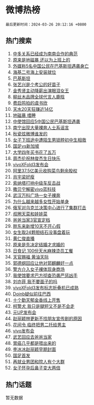 # 微博热榜

`最后更新时间：2024-03-26 20:12:16 +0800`

## 热门搜索

1. [中多关系已经成为南南合作的典范](https://m.weibo.cn/search?containerid=100103type%3D1%26t%3D10%26q%3D%23%E4%B8%AD%E5%A4%9A%E5%85%B3%E7%B3%BB%E5%B7%B2%E7%BB%8F%E6%88%90%E4%B8%BA%E5%8D%97%E5%8D%97%E5%90%88%E4%BD%9C%E7%9A%84%E5%85%B8%E8%8C%83%23&stream_entry_id=51&isnewpage=1&extparam=seat%3D1%26dgr%3D0%26cate%3D10103%26pos%3D0%26q%3D%2523%25E4%25B8%25AD%25E5%25A4%259A%25E5%2585%25B3%25E7%25B3%25BB%25E5%25B7%25B2%25E7%25BB%258F%25E6%2588%2590%25E4%25B8%25BA%25E5%258D%2597%25E5%258D%2597%25E5%2590%2588%25E4%25BD%259C%25E7%259A%2584%25E5%2585%25B8%25E8%258C%2583%2523%26filter_type%3Drealtimehot%26stream_entry_id%3D51%26c_type%3D51%26display_time%3D1711455135%26pre_seqid%3D171145513514802874124)
1. [原来是地磁暴 还以为上班上的](https://m.weibo.cn/search?containerid=100103type%3D1%26t%3D10%26q%3D%E5%8E%9F%E6%9D%A5%E6%98%AF%E5%9C%B0%E7%A3%81%E6%9A%B4+%E8%BF%98%E4%BB%A5%E4%B8%BA%E4%B8%8A%E7%8F%AD%E4%B8%8A%E7%9A%84&stream_entry_id=31&isnewpage=1&extparam=seat%3D1%26band_rank%3D1%26pos%3D0%26c_type%3D31%26lcate%3D5001%26dgr%3D0%26filter_type%3Drealtimehot%26realpos%3D1%26q%3D%25E5%258E%259F%25E6%259D%25A5%25E6%2598%25AF%25E5%259C%25B0%25E7%25A3%2581%25E6%259A%25B4%2520%25E8%25BF%2598%25E4%25BB%25A5%25E4%25B8%25BA%25E4%25B8%258A%25E7%258F%25AD%25E4%25B8%258A%25E7%259A%2584%26flag%3D2%26stream_entry_id%3D31%26cate%3D5001%26display_time%3D1711455135%26pre_seqid%3D171145513514802874124)
1. [外媒称5名中国公民在巴基斯坦遇袭身亡](https://m.weibo.cn/search?containerid=100103type%3D1%26t%3D10%26q%3D%23%E5%A4%96%E5%AA%92%E7%A7%B05%E5%90%8D%E4%B8%AD%E5%9B%BD%E5%85%AC%E6%B0%91%E5%9C%A8%E5%B7%B4%E5%9F%BA%E6%96%AF%E5%9D%A6%E9%81%87%E8%A2%AD%E8%BA%AB%E4%BA%A1%23&stream_entry_id=31&isnewpage=1&extparam=seat%3D1%26band_rank%3D2%26pos%3D1%26c_type%3D31%26lcate%3D5001%26dgr%3D0%26filter_type%3Drealtimehot%26realpos%3D2%26q%3D%2523%25E5%25A4%2596%25E5%25AA%2592%25E7%25A7%25B05%25E5%2590%258D%25E4%25B8%25AD%25E5%259B%25BD%25E5%2585%25AC%25E6%25B0%2591%25E5%259C%25A8%25E5%25B7%25B4%25E5%259F%25BA%25E6%2596%25AF%25E5%259D%25A6%25E9%2581%2587%25E8%25A2%25AD%25E8%25BA%25AB%25E4%25BA%25A1%2523%26flag%3D0%26stream_entry_id%3D31%26cate%3D5001%26display_time%3D1711455135%26pre_seqid%3D171145513514802874124)
1. [海基二号海上安装就位](https://m.weibo.cn/search?containerid=100103type%3D1%26t%3D10%26q%3D%23%E6%B5%B7%E5%9F%BA%E4%BA%8C%E5%8F%B7%E6%B5%B7%E4%B8%8A%E5%AE%89%E8%A3%85%E5%B0%B1%E4%BD%8D%23&stream_entry_id=31&isnewpage=1&extparam=seat%3D1%26band_rank%3D3%26pos%3D2%26c_type%3D31%26lcate%3D5001%26dgr%3D0%26filter_type%3Drealtimehot%26realpos%3D3%26q%3D%2523%25E6%25B5%25B7%25E5%259F%25BA%25E4%25BA%258C%25E5%258F%25B7%25E6%25B5%25B7%25E4%25B8%258A%25E5%25AE%2589%25E8%25A3%2585%25E5%25B0%25B1%25E4%25BD%258D%2523%26flag%3D0%26stream_entry_id%3D31%26cate%3D5001%26display_time%3D1711455135%26pre_seqid%3D171145513514802874124)
1. [巴基斯坦](https://m.weibo.cn/search?containerid=100103type%3D1%26t%3D10%26q%3D%E5%B7%B4%E5%9F%BA%E6%96%AF%E5%9D%A6&stream_entry_id=31&isnewpage=1&extparam=seat%3D1%26band_rank%3D4%26pos%3D3%26c_type%3D31%26lcate%3D5001%26dgr%3D0%26filter_type%3Drealtimehot%26realpos%3D4%26q%3D%25E5%25B7%25B4%25E5%259F%25BA%25E6%2596%25AF%25E5%259D%25A6%26flag%3D1%26stream_entry_id%3D31%26cate%3D5001%26display_time%3D1711455135%26pre_seqid%3D171145513514802874124)
1. [张艺兴是个考公的好苗子](https://m.weibo.cn/search?containerid=100103type%3D1%26t%3D10%26q%3D%23%E5%BC%A0%E8%89%BA%E5%85%B4%E6%98%AF%E4%B8%AA%E8%80%83%E5%85%AC%E7%9A%84%E5%A5%BD%E8%8B%97%E5%AD%90%23&stream_entry_id=31&isnewpage=1&extparam=seat%3D1%26band_rank%3D5%26pos%3D4%26c_type%3D31%26lcate%3D5001%26dgr%3D0%26filter_type%3Drealtimehot%26realpos%3D5%26q%3D%2523%25E5%25BC%25A0%25E8%2589%25BA%25E5%2585%25B4%25E6%2598%25AF%25E4%25B8%25AA%25E8%2580%2583%25E5%2585%25AC%25E7%259A%2584%25E5%25A5%25BD%25E8%258B%2597%25E5%25AD%2590%2523%26flag%3D2%26stream_entry_id%3D31%26cate%3D5001%26display_time%3D1711455135%26pre_seqid%3D171145513514802874124)
1. [金秀贤主动降薪出演眼泪女王](https://m.weibo.cn/search?containerid=100103type%3D1%26t%3D10%26q%3D%23%E9%87%91%E7%A7%80%E8%B4%A4%E4%B8%BB%E5%8A%A8%E9%99%8D%E8%96%AA%E5%87%BA%E6%BC%94%E7%9C%BC%E6%B3%AA%E5%A5%B3%E7%8E%8B%23&stream_entry_id=31&isnewpage=1&extparam=seat%3D1%26band_rank%3D6%26pos%3D5%26c_type%3D31%26lcate%3D5001%26dgr%3D0%26filter_type%3Drealtimehot%26realpos%3D6%26q%3D%2523%25E9%2587%2591%25E7%25A7%2580%25E8%25B4%25A4%25E4%25B8%25BB%25E5%258A%25A8%25E9%2599%258D%25E8%2596%25AA%25E5%2587%25BA%25E6%25BC%2594%25E7%259C%25BC%25E6%25B3%25AA%25E5%25A5%25B3%25E7%258E%258B%2523%26flag%3D1%26stream_entry_id%3D31%26cate%3D5001%26display_time%3D1711455135%26pre_seqid%3D171145513514802874124)
1. [柳丝木品牌全球代言人鹿晗](https://m.weibo.cn/search?containerid=100103type%3D1%26t%3D10%26q%3D%23%E6%9F%B3%E4%B8%9D%E6%9C%A8%E5%93%81%E7%89%8C%E5%85%A8%E7%90%83%E4%BB%A3%E8%A8%80%E4%BA%BA%E9%B9%BF%E6%99%97%23&stream_entry_id=31&isnewpage=1&extparam=seat%3D1%26band_rank%3D7%26pos%3D6%26dgr%3D0%26c_type%3D31%26lcate%3D5001%26topic_ad%3D1%26cate%3D5001%26filter_type%3Drealtimehot%26q%3D%2523%25E6%259F%25B3%25E4%25B8%259D%25E6%259C%25A8%25E5%2593%2581%25E7%2589%258C%25E5%2585%25A8%25E7%2590%2583%25E4%25BB%25A3%25E8%25A8%2580%25E4%25BA%25BA%25E9%25B9%25BF%25E6%2599%2597%2523%26is_ad_pos%3D1%26stream_entry_id%3D31%26adid%3D228059%26display_time%3D1711455135%26pre_seqid%3D171145513514802874124)
1. [费启鸣拍的虞书欣](https://m.weibo.cn/search?containerid=100103type%3D1%26t%3D10%26q%3D%23%E8%B4%B9%E5%90%AF%E9%B8%A3%E6%8B%8D%E7%9A%84%E8%99%9E%E4%B9%A6%E6%AC%A3%23&stream_entry_id=31&isnewpage=1&extparam=seat%3D1%26band_rank%3D7%26pos%3D7%26c_type%3D31%26lcate%3D5001%26dgr%3D0%26filter_type%3Drealtimehot%26realpos%3D7%26q%3D%2523%25E8%25B4%25B9%25E5%2590%25AF%25E9%25B8%25A3%25E6%258B%258D%25E7%259A%2584%25E8%2599%259E%25E4%25B9%25A6%25E6%25AC%25A3%2523%26flag%3D1%26stream_entry_id%3D31%26cate%3D5001%26display_time%3D1711455135%26pre_seqid%3D171145513514802874124)
1. [天水20天狂赚近14亿](https://m.weibo.cn/search?containerid=100103type%3D1%26t%3D10%26q%3D%23%E5%A4%A9%E6%B0%B420%E5%A4%A9%E7%8B%82%E8%B5%9A%E8%BF%9114%E4%BA%BF%23&stream_entry_id=31&isnewpage=1&extparam=seat%3D1%26band_rank%3D8%26pos%3D8%26c_type%3D31%26lcate%3D5001%26dgr%3D0%26filter_type%3Drealtimehot%26realpos%3D8%26q%3D%2523%25E5%25A4%25A9%25E6%25B0%25B420%25E5%25A4%25A9%25E7%258B%2582%25E8%25B5%259A%25E8%25BF%259114%25E4%25BA%25BF%2523%26flag%3D1%26stream_entry_id%3D31%26cate%3D5001%26display_time%3D1711455135%26pre_seqid%3D171145513514802874124)
1. [地磁暴 嗜睡](https://m.weibo.cn/search?containerid=100103type%3D1%26t%3D10%26q%3D%E5%9C%B0%E7%A3%81%E6%9A%B4+%E5%97%9C%E7%9D%A1&stream_entry_id=31&isnewpage=1&extparam=seat%3D1%26band_rank%3D9%26pos%3D9%26c_type%3D31%26lcate%3D5001%26dgr%3D0%26filter_type%3Drealtimehot%26realpos%3D9%26q%3D%25E5%259C%25B0%25E7%25A3%2581%25E6%259A%25B4%2520%25E5%2597%259C%25E7%259D%25A1%26flag%3D0%26stream_entry_id%3D31%26cate%3D5001%26display_time%3D1711455135%26pre_seqid%3D171145513514802874124)
1. [中使馆回应5中国公民巴基斯坦遇袭](https://m.weibo.cn/search?containerid=100103type%3D1%26t%3D10%26q%3D%23%E4%B8%AD%E4%BD%BF%E9%A6%86%E5%9B%9E%E5%BA%945%E4%B8%AD%E5%9B%BD%E5%85%AC%E6%B0%91%E5%B7%B4%E5%9F%BA%E6%96%AF%E5%9D%A6%E9%81%87%E8%A2%AD%23&stream_entry_id=31&isnewpage=1&extparam=seat%3D1%26band_rank%3D10%26pos%3D10%26c_type%3D31%26lcate%3D5001%26dgr%3D0%26filter_type%3Drealtimehot%26realpos%3D10%26q%3D%2523%25E4%25B8%25AD%25E4%25BD%25BF%25E9%25A6%2586%25E5%259B%259E%25E5%25BA%25945%25E4%25B8%25AD%25E5%259B%25BD%25E5%2585%25AC%25E6%25B0%2591%25E5%25B7%25B4%25E5%259F%25BA%25E6%2596%25AF%25E5%259D%25A6%25E9%2581%2587%25E8%25A2%25AD%2523%26flag%3D1%26stream_entry_id%3D31%26cate%3D5001%26display_time%3D1711455135%26pre_seqid%3D171145513514802874124)
1. [南宁出现大量裸奔人士系谣言](https://m.weibo.cn/search?containerid=100103type%3D1%26t%3D10%26q%3D%23%E5%8D%97%E5%AE%81%E5%87%BA%E7%8E%B0%E5%A4%A7%E9%87%8F%E8%A3%B8%E5%A5%94%E4%BA%BA%E5%A3%AB%E7%B3%BB%E8%B0%A3%E8%A8%80%23&stream_entry_id=31&isnewpage=1&extparam=seat%3D1%26band_rank%3D11%26pos%3D11%26c_type%3D31%26lcate%3D5001%26dgr%3D0%26filter_type%3Drealtimehot%26realpos%3D11%26q%3D%2523%25E5%258D%2597%25E5%25AE%2581%25E5%2587%25BA%25E7%258E%25B0%25E5%25A4%25A7%25E9%2587%258F%25E8%25A3%25B8%25E5%25A5%2594%25E4%25BA%25BA%25E5%25A3%25AB%25E7%25B3%25BB%25E8%25B0%25A3%25E8%25A8%2580%2523%26flag%3D2%26stream_entry_id%3D31%26cate%3D5001%26display_time%3D1711455135%26pre_seqid%3D171145513514802874124)
1. [秋瓷炫微博谁发的](https://m.weibo.cn/search?containerid=100103type%3D1%26t%3D10%26q%3D%23%E7%A7%8B%E7%93%B7%E7%82%AB%E5%BE%AE%E5%8D%9A%E8%B0%81%E5%8F%91%E7%9A%84%23&stream_entry_id=31&isnewpage=1&extparam=seat%3D1%26band_rank%3D12%26pos%3D12%26c_type%3D31%26lcate%3D5001%26dgr%3D0%26filter_type%3Drealtimehot%26realpos%3D12%26q%3D%2523%25E7%25A7%258B%25E7%2593%25B7%25E7%2582%25AB%25E5%25BE%25AE%25E5%258D%259A%25E8%25B0%2581%25E5%258F%2591%25E7%259A%2584%2523%26flag%3D2%26stream_entry_id%3D31%26cate%3D5001%26display_time%3D1711455135%26pre_seqid%3D171145513514802874124)
1. [女子下班途中遭陌生男锁脖初中生相救](https://m.weibo.cn/search?containerid=100103type%3D1%26t%3D10%26q%3D%23%E5%A5%B3%E5%AD%90%E4%B8%8B%E7%8F%AD%E9%80%94%E4%B8%AD%E9%81%AD%E9%99%8C%E7%94%9F%E7%94%B7%E9%94%81%E8%84%96%E5%88%9D%E4%B8%AD%E7%94%9F%E7%9B%B8%E6%95%91%23&stream_entry_id=31&isnewpage=1&extparam=seat%3D1%26band_rank%3D13%26pos%3D13%26c_type%3D31%26lcate%3D5001%26dgr%3D0%26filter_type%3Drealtimehot%26realpos%3D13%26q%3D%2523%25E5%25A5%25B3%25E5%25AD%2590%25E4%25B8%258B%25E7%258F%25AD%25E9%2580%2594%25E4%25B8%25AD%25E9%2581%25AD%25E9%2599%258C%25E7%2594%259F%25E7%2594%25B7%25E9%2594%2581%25E8%2584%2596%25E5%2588%259D%25E4%25B8%25AD%25E7%2594%259F%25E7%259B%25B8%25E6%2595%2591%2523%26flag%3D32768%26stream_entry_id%3D31%26cate%3D5001%26display_time%3D1711455135%26pre_seqid%3D171145513514802874124)
1. [国足vs新加坡](https://m.weibo.cn/search?containerid=100103type%3D1%26t%3D10%26q%3D%23%E5%9B%BD%E8%B6%B3vs%E6%96%B0%E5%8A%A0%E5%9D%A1%23&stream_entry_id=31&isnewpage=1&extparam=seat%3D1%26band_rank%3D14%26pos%3D14%26c_type%3D31%26lcate%3D5001%26dgr%3D0%26filter_type%3Drealtimehot%26realpos%3D14%26q%3D%2523%25E5%259B%25BD%25E8%25B6%25B3vs%25E6%2596%25B0%25E5%258A%25A0%25E5%259D%25A1%2523%26flag%3D1%26stream_entry_id%3D31%26cate%3D5001%26display_time%3D1711455135%26pre_seqid%3D171145513514802874124)
1. [大学四年买书花了五万](https://m.weibo.cn/search?containerid=100103type%3D1%26t%3D10%26q%3D%23%E5%A4%A7%E5%AD%A6%E5%9B%9B%E5%B9%B4%E4%B9%B0%E4%B9%A6%E8%8A%B1%E4%BA%86%E4%BA%94%E4%B8%87%23&stream_entry_id=31&isnewpage=1&extparam=seat%3D1%26band_rank%3D15%26pos%3D15%26c_type%3D31%26lcate%3D5001%26dgr%3D0%26filter_type%3Drealtimehot%26realpos%3D15%26q%3D%2523%25E5%25A4%25A7%25E5%25AD%25A6%25E5%259B%259B%25E5%25B9%25B4%25E4%25B9%25B0%25E4%25B9%25A6%25E8%258A%25B1%25E4%25BA%2586%25E4%25BA%2594%25E4%25B8%2587%2523%26flag%3D1%26stream_entry_id%3D31%26cate%3D5001%26display_time%3D1711455135%26pre_seqid%3D171145513514802874124)
1. [周杰伦祝林俊杰生日快乐](https://m.weibo.cn/search?containerid=100103type%3D1%26t%3D10%26q%3D%23%E5%91%A8%E6%9D%B0%E4%BC%A6%E7%A5%9D%E6%9E%97%E4%BF%8A%E6%9D%B0%E7%94%9F%E6%97%A5%E5%BF%AB%E4%B9%90%23&stream_entry_id=31&isnewpage=1&extparam=seat%3D1%26band_rank%3D16%26pos%3D16%26c_type%3D31%26lcate%3D5001%26dgr%3D0%26filter_type%3Drealtimehot%26realpos%3D16%26q%3D%2523%25E5%2591%25A8%25E6%259D%25B0%25E4%25BC%25A6%25E7%25A5%259D%25E6%259E%2597%25E4%25BF%258A%25E6%259D%25B0%25E7%2594%259F%25E6%2597%25A5%25E5%25BF%25AB%25E4%25B9%2590%2523%26flag%3D1%26stream_entry_id%3D31%26cate%3D5001%26display_time%3D1711455135%26pre_seqid%3D171145513514802874124)
1. [vivoXFold3发布会](https://m.weibo.cn/search?containerid=100103type%3D1%26t%3D10%26q%3D%23vivoXFold3%E5%8F%91%E5%B8%83%E4%BC%9A%23&stream_entry_id=31&isnewpage=1&extparam=seat%3D1%26band_rank%3D17%26pos%3D17%26dgr%3D0%26c_type%3D31%26lcate%3D5001%26cate%3D5001%26filter_type%3Drealtimehot%26realpos%3D17%26q%3D%2523vivoXFold3%25E5%258F%2591%25E5%25B8%2583%25E4%25BC%259A%2523%26flag%3D0%26stream_entry_id%3D31%26adid%3D228654%26display_time%3D1711455135%26pre_seqid%3D171145513514802874124)
1. [阿里37.5亿美元收购菜鸟剩余股权](https://m.weibo.cn/search?containerid=100103type%3D1%26t%3D10%26q%3D%23%E9%98%BF%E9%87%8C37.5%E4%BA%BF%E7%BE%8E%E5%85%83%E6%94%B6%E8%B4%AD%E8%8F%9C%E9%B8%9F%E5%89%A9%E4%BD%99%E8%82%A1%E6%9D%83%23&stream_entry_id=31&isnewpage=1&extparam=seat%3D1%26band_rank%3D18%26pos%3D18%26c_type%3D31%26lcate%3D5001%26dgr%3D0%26filter_type%3Drealtimehot%26realpos%3D18%26q%3D%2523%25E9%2598%25BF%25E9%2587%258C37.5%25E4%25BA%25BF%25E7%25BE%258E%25E5%2585%2583%25E6%2594%25B6%25E8%25B4%25AD%25E8%258F%259C%25E9%25B8%259F%25E5%2589%25A9%25E4%25BD%2599%25E8%2582%25A1%25E6%259D%2583%2523%26flag%3D1%26stream_entry_id%3D31%26cate%3D5001%26display_time%3D1711455135%26pre_seqid%3D171145513514802874124)
1. [肖宇梁好瘦](https://m.weibo.cn/search?containerid=100103type%3D1%26t%3D10%26q%3D%E8%82%96%E5%AE%87%E6%A2%81%E5%A5%BD%E7%98%A6&stream_entry_id=31&isnewpage=1&extparam=seat%3D1%26band_rank%3D19%26pos%3D19%26c_type%3D31%26lcate%3D5001%26dgr%3D0%26filter_type%3Drealtimehot%26realpos%3D19%26q%3D%25E8%2582%2596%25E5%25AE%2587%25E6%25A2%2581%25E5%25A5%25BD%25E7%2598%25A6%26flag%3D1%26stream_entry_id%3D31%26cate%3D5001%26display_time%3D1711455135%26pre_seqid%3D171145513514802874124)
1. [索纳塔打响中级车反击战](https://m.weibo.cn/search?containerid=100103type%3D1%26t%3D10%26q%3D%23%E7%B4%A2%E7%BA%B3%E5%A1%94%E6%89%93%E5%93%8D%E4%B8%AD%E7%BA%A7%E8%BD%A6%E5%8F%8D%E5%87%BB%E6%88%98%23&stream_entry_id=31&isnewpage=1&extparam=seat%3D1%26band_rank%3D20%26pos%3D20%26dgr%3D0%26c_type%3D31%26lcate%3D5001%26cate%3D5001%26filter_type%3Drealtimehot%26realpos%3D20%26q%3D%2523%25E7%25B4%25A2%25E7%25BA%25B3%25E5%25A1%2594%25E6%2589%2593%25E5%2593%258D%25E4%25B8%25AD%25E7%25BA%25A7%25E8%25BD%25A6%25E5%258F%258D%25E5%2587%25BB%25E6%2588%2598%2523%26flag%3D0%26stream_entry_id%3D31%26adid%3D228635%26display_time%3D1711455135%26pre_seqid%3D171145513514802874124)
1. [撒贝宁解密vivo蓝科技](https://m.weibo.cn/search?containerid=100103type%3D1%26t%3D10%26q%3D%23%E6%92%92%E8%B4%9D%E5%AE%81%E8%A7%A3%E5%AF%86vivo%E8%93%9D%E7%A7%91%E6%8A%80%23&stream_entry_id=31&isnewpage=1&extparam=seat%3D1%26band_rank%3D21%26pos%3D21%26dgr%3D0%26c_type%3D31%26lcate%3D5001%26cate%3D5001%26filter_type%3Drealtimehot%26realpos%3D21%26q%3D%2523%25E6%2592%2592%25E8%25B4%259D%25E5%25AE%2581%25E8%25A7%25A3%25E5%25AF%2586vivo%25E8%2593%259D%25E7%25A7%2591%25E6%258A%2580%2523%26flag%3D0%26stream_entry_id%3D31%26adid%3D228147%26display_time%3D1711455135%26pre_seqid%3D171145513514802874124)
1. [武汉万科广场一女子裸奔](https://m.weibo.cn/search?containerid=100103type%3D1%26t%3D10%26q%3D%23%E6%AD%A6%E6%B1%89%E4%B8%87%E7%A7%91%E5%B9%BF%E5%9C%BA%E4%B8%80%E5%A5%B3%E5%AD%90%E8%A3%B8%E5%A5%94%23&stream_entry_id=31&isnewpage=1&extparam=seat%3D1%26band_rank%3D22%26pos%3D22%26c_type%3D31%26lcate%3D5001%26dgr%3D0%26filter_type%3Drealtimehot%26realpos%3D22%26q%3D%2523%25E6%25AD%25A6%25E6%25B1%2589%25E4%25B8%2587%25E7%25A7%2591%25E5%25B9%25BF%25E5%259C%25BA%25E4%25B8%2580%25E5%25A5%25B3%25E5%25AD%2590%25E8%25A3%25B8%25E5%25A5%2594%2523%26flag%3D2%26stream_entry_id%3D31%26cate%3D5001%26display_time%3D1711455135%26pre_seqid%3D171145513514802874124)
1. [为什么越来越多女性开始单身](https://m.weibo.cn/search?containerid=100103type%3D1%26t%3D10%26q%3D%23%E4%B8%BA%E4%BB%80%E4%B9%88%E8%B6%8A%E6%9D%A5%E8%B6%8A%E5%A4%9A%E5%A5%B3%E6%80%A7%E5%BC%80%E5%A7%8B%E5%8D%95%E8%BA%AB%23&stream_entry_id=31&isnewpage=1&extparam=seat%3D1%26band_rank%3D23%26pos%3D23%26c_type%3D31%26lcate%3D5001%26dgr%3D0%26filter_type%3Drealtimehot%26realpos%3D23%26q%3D%2523%25E4%25B8%25BA%25E4%25BB%2580%25E4%25B9%2588%25E8%25B6%258A%25E6%259D%25A5%25E8%25B6%258A%25E5%25A4%259A%25E5%25A5%25B3%25E6%2580%25A7%25E5%25BC%2580%25E5%25A7%258B%25E5%258D%2595%25E8%25BA%25AB%2523%26flag%3D1%26stream_entry_id%3D31%26cate%3D5001%26display_time%3D1711455135%26pre_seqid%3D171145513514802874124)
1. [俄军对乌克兰决策中心进行了集群打击](https://m.weibo.cn/search?containerid=100103type%3D1%26t%3D10%26q%3D%23%E4%BF%84%E5%86%9B%E5%AF%B9%E4%B9%8C%E5%85%8B%E5%85%B0%E5%86%B3%E7%AD%96%E4%B8%AD%E5%BF%83%E8%BF%9B%E8%A1%8C%E4%BA%86%E9%9B%86%E7%BE%A4%E6%89%93%E5%87%BB%23&stream_entry_id=31&isnewpage=1&extparam=seat%3D1%26band_rank%3D24%26pos%3D24%26c_type%3D31%26lcate%3D5001%26dgr%3D0%26filter_type%3Drealtimehot%26realpos%3D24%26q%3D%2523%25E4%25BF%2584%25E5%2586%259B%25E5%25AF%25B9%25E4%25B9%258C%25E5%2585%258B%25E5%2585%25B0%25E5%2586%25B3%25E7%25AD%2596%25E4%25B8%25AD%25E5%25BF%2583%25E8%25BF%259B%25E8%25A1%258C%25E4%25BA%2586%25E9%259B%2586%25E7%25BE%25A4%25E6%2589%2593%25E5%2587%25BB%2523%26flag%3D1%26stream_entry_id%3D31%26cate%3D5001%26display_time%3D1711455135%26pre_seqid%3D171145513514802874124)
1. [叔圈天菜和娃娃菜](https://m.weibo.cn/search?containerid=100103type%3D1%26t%3D10%26q%3D%23%E5%8F%94%E5%9C%88%E5%A4%A9%E8%8F%9C%E5%92%8C%E5%A8%83%E5%A8%83%E8%8F%9C%23&stream_entry_id=31&isnewpage=1&extparam=seat%3D1%26band_rank%3D25%26pos%3D25%26c_type%3D31%26lcate%3D5001%26dgr%3D0%26filter_type%3Drealtimehot%26realpos%3D25%26q%3D%2523%25E5%258F%2594%25E5%259C%2588%25E5%25A4%25A9%25E8%258F%259C%25E5%2592%258C%25E5%25A8%2583%25E5%25A8%2583%25E8%258F%259C%2523%26flag%3D1%26stream_entry_id%3D31%26cate%3D5001%26display_time%3D1711455135%26pre_seqid%3D171145513514802874124)
1. [爸爸当家3官宣定档](https://m.weibo.cn/search?containerid=100103type%3D1%26t%3D10%26q%3D%23%E7%88%B8%E7%88%B8%E5%BD%93%E5%AE%B63%E5%AE%98%E5%AE%A3%E5%AE%9A%E6%A1%A3%23&stream_entry_id=31&isnewpage=1&extparam=seat%3D1%26band_rank%3D26%26pos%3D26%26c_type%3D31%26lcate%3D5001%26dgr%3D0%26filter_type%3Drealtimehot%26realpos%3D26%26q%3D%2523%25E7%2588%25B8%25E7%2588%25B8%25E5%25BD%2593%25E5%25AE%25B63%25E5%25AE%2598%25E5%25AE%25A3%25E5%25AE%259A%25E6%25A1%25A3%2523%26flag%3D0%26stream_entry_id%3D31%26cate%3D5001%26display_time%3D1711455135%26pre_seqid%3D171145513514802874124)
1. [胖东来新增10天不开心假](https://m.weibo.cn/search?containerid=100103type%3D1%26t%3D10%26q%3D%23%E8%83%96%E4%B8%9C%E6%9D%A5%E6%96%B0%E5%A2%9E10%E5%A4%A9%E4%B8%8D%E5%BC%80%E5%BF%83%E5%81%87%23&stream_entry_id=31&isnewpage=1&extparam=seat%3D1%26band_rank%3D27%26pos%3D27%26c_type%3D31%26lcate%3D5001%26dgr%3D0%26filter_type%3Drealtimehot%26realpos%3D27%26q%3D%2523%25E8%2583%2596%25E4%25B8%259C%25E6%259D%25A5%25E6%2596%25B0%25E5%25A2%259E10%25E5%25A4%25A9%25E4%25B8%258D%25E5%25BC%2580%25E5%25BF%2583%25E5%2581%2587%2523%26flag%3D0%26stream_entry_id%3D31%26cate%3D5001%26display_time%3D1711455135%26pre_seqid%3D171145513514802874124)
1. [女生取24颗胆结石没事盘着玩](https://m.weibo.cn/search?containerid=100103type%3D1%26t%3D10%26q%3D%23%E5%A5%B3%E7%94%9F%E5%8F%9624%E9%A2%97%E8%83%86%E7%BB%93%E7%9F%B3%E6%B2%A1%E4%BA%8B%E7%9B%98%E7%9D%80%E7%8E%A9%23&stream_entry_id=31&isnewpage=1&extparam=seat%3D1%26band_rank%3D28%26pos%3D28%26c_type%3D31%26lcate%3D5001%26dgr%3D0%26filter_type%3Drealtimehot%26realpos%3D28%26q%3D%2523%25E5%25A5%25B3%25E7%2594%259F%25E5%258F%259624%25E9%25A2%2597%25E8%2583%2586%25E7%25BB%2593%25E7%259F%25B3%25E6%25B2%25A1%25E4%25BA%258B%25E7%259B%2598%25E7%259D%2580%25E7%258E%25A9%2523%26flag%3D1%26stream_entry_id%3D31%26cate%3D5001%26display_time%3D1711455135%26pre_seqid%3D171145513514802874124)
1. [黄仁俊直播](https://m.weibo.cn/search?containerid=100103type%3D1%26t%3D10%26q%3D%E9%BB%84%E4%BB%81%E4%BF%8A%E7%9B%B4%E6%92%AD&stream_entry_id=31&isnewpage=1&extparam=seat%3D1%26band_rank%3D29%26pos%3D29%26c_type%3D31%26lcate%3D5001%26dgr%3D0%26filter_type%3Drealtimehot%26realpos%3D29%26q%3D%25E9%25BB%2584%25E4%25BB%2581%25E4%25BF%258A%25E7%259B%25B4%25E6%2592%25AD%26flag%3D1%26stream_entry_id%3D31%26cate%3D5001%26display_time%3D1711455135%26pre_seqid%3D171145513514802874124)
1. [原来是先决定结婚才求婚的](https://m.weibo.cn/search?containerid=100103type%3D1%26t%3D10%26q%3D%23%E5%8E%9F%E6%9D%A5%E6%98%AF%E5%85%88%E5%86%B3%E5%AE%9A%E7%BB%93%E5%A9%9A%E6%89%8D%E6%B1%82%E5%A9%9A%E7%9A%84%23&stream_entry_id=31&isnewpage=1&extparam=seat%3D1%26band_rank%3D30%26pos%3D30%26c_type%3D31%26lcate%3D5001%26dgr%3D0%26filter_type%3Drealtimehot%26realpos%3D30%26q%3D%2523%25E5%258E%259F%25E6%259D%25A5%25E6%2598%25AF%25E5%2585%2588%25E5%2586%25B3%25E5%25AE%259A%25E7%25BB%2593%25E5%25A9%259A%25E6%2589%258D%25E6%25B1%2582%25E5%25A9%259A%25E7%259A%2584%2523%26flag%3D0%26stream_entry_id%3D31%26cate%3D5001%26display_time%3D1711455135%26pre_seqid%3D171145513514802874124)
1. [日食记 100份天水麻辣烫员工餐](https://m.weibo.cn/search?containerid=100103type%3D1%26t%3D10%26q%3D%E6%97%A5%E9%A3%9F%E8%AE%B0+100%E4%BB%BD%E5%A4%A9%E6%B0%B4%E9%BA%BB%E8%BE%A3%E7%83%AB%E5%91%98%E5%B7%A5%E9%A4%90&stream_entry_id=31&isnewpage=1&extparam=seat%3D1%26band_rank%3D31%26pos%3D31%26c_type%3D31%26lcate%3D5001%26dgr%3D0%26filter_type%3Drealtimehot%26realpos%3D31%26q%3D%25E6%2597%25A5%25E9%25A3%259F%25E8%25AE%25B0%2520100%25E4%25BB%25BD%25E5%25A4%25A9%25E6%25B0%25B4%25E9%25BA%25BB%25E8%25BE%25A3%25E7%2583%25AB%25E5%2591%2598%25E5%25B7%25A5%25E9%25A4%2590%26flag%3D1%26stream_entry_id%3D31%26cate%3D5001%26display_time%3D1711455135%26pre_seqid%3D171145513514802874124)
1. [天官赐福 黄油天际](https://m.weibo.cn/search?containerid=100103type%3D1%26t%3D10%26q%3D%E5%A4%A9%E5%AE%98%E8%B5%90%E7%A6%8F+%E9%BB%84%E6%B2%B9%E5%A4%A9%E9%99%85&stream_entry_id=31&isnewpage=1&extparam=seat%3D1%26band_rank%3D32%26pos%3D32%26c_type%3D31%26lcate%3D5001%26dgr%3D0%26filter_type%3Drealtimehot%26realpos%3D32%26q%3D%25E5%25A4%25A9%25E5%25AE%2598%25E8%25B5%2590%25E7%25A6%258F%2520%25E9%25BB%2584%25E6%25B2%25B9%25E5%25A4%25A9%25E9%2599%2585%26flag%3D1%26stream_entry_id%3D31%26cate%3D5001%26display_time%3D1711455135%26pre_seqid%3D171145513514802874124)
1. [郭德纲回应让他对郭麒麟好一点](https://m.weibo.cn/search?containerid=100103type%3D1%26t%3D10%26q%3D%23%E9%83%AD%E5%BE%B7%E7%BA%B2%E5%9B%9E%E5%BA%94%E8%AE%A9%E4%BB%96%E5%AF%B9%E9%83%AD%E9%BA%92%E9%BA%9F%E5%A5%BD%E4%B8%80%E7%82%B9%23&stream_entry_id=31&isnewpage=1&extparam=seat%3D1%26band_rank%3D33%26pos%3D33%26c_type%3D31%26lcate%3D5001%26dgr%3D0%26filter_type%3Drealtimehot%26realpos%3D33%26q%3D%2523%25E9%2583%25AD%25E5%25BE%25B7%25E7%25BA%25B2%25E5%259B%259E%25E5%25BA%2594%25E8%25AE%25A9%25E4%25BB%2596%25E5%25AF%25B9%25E9%2583%25AD%25E9%25BA%2592%25E9%25BA%259F%25E5%25A5%25BD%25E4%25B8%2580%25E7%2582%25B9%2523%26flag%3D1%26stream_entry_id%3D31%26cate%3D5001%26display_time%3D1711455135%26pre_seqid%3D171145513514802874124)
1. [警方介入女子裸体现身商场](https://m.weibo.cn/search?containerid=100103type%3D1%26t%3D10%26q%3D%23%E8%AD%A6%E6%96%B9%E4%BB%8B%E5%85%A5%E5%A5%B3%E5%AD%90%E8%A3%B8%E4%BD%93%E7%8E%B0%E8%BA%AB%E5%95%86%E5%9C%BA%23&stream_entry_id=31&isnewpage=1&extparam=seat%3D1%26band_rank%3D34%26pos%3D34%26c_type%3D31%26lcate%3D5001%26dgr%3D0%26filter_type%3Drealtimehot%26realpos%3D34%26q%3D%2523%25E8%25AD%25A6%25E6%2596%25B9%25E4%25BB%258B%25E5%2585%25A5%25E5%25A5%25B3%25E5%25AD%2590%25E8%25A3%25B8%25E4%25BD%2593%25E7%258E%25B0%25E8%25BA%25AB%25E5%2595%2586%25E5%259C%25BA%2523%26flag%3D0%26stream_entry_id%3D31%26cate%3D5001%26display_time%3D1711455135%26pre_seqid%3D171145513514802874124)
1. [我使馆要求巴方彻查恐袭严惩凶手](https://m.weibo.cn/search?containerid=100103type%3D1%26t%3D10%26q%3D%23%E6%88%91%E4%BD%BF%E9%A6%86%E8%A6%81%E6%B1%82%E5%B7%B4%E6%96%B9%E5%BD%BB%E6%9F%A5%E6%81%90%E8%A2%AD%E4%B8%A5%E6%83%A9%E5%87%B6%E6%89%8B%23&stream_entry_id=31&isnewpage=1&extparam=seat%3D1%26band_rank%3D35%26pos%3D35%26c_type%3D31%26lcate%3D5001%26dgr%3D0%26filter_type%3Drealtimehot%26realpos%3D35%26q%3D%2523%25E6%2588%2591%25E4%25BD%25BF%25E9%25A6%2586%25E8%25A6%2581%25E6%25B1%2582%25E5%25B7%25B4%25E6%2596%25B9%25E5%25BD%25BB%25E6%259F%25A5%25E6%2581%2590%25E8%25A2%25AD%25E4%25B8%25A5%25E6%2583%25A9%25E5%2587%25B6%25E6%2589%258B%2523%26flag%3D1%26stream_entry_id%3D31%26cate%3D5001%26display_time%3D1711455135%26pre_seqid%3D171145513514802874124)
1. [刘亦菲 我不要面子的吗](https://m.weibo.cn/search?containerid=100103type%3D1%26t%3D10%26q%3D%E5%88%98%E4%BA%A6%E8%8F%B2+%E6%88%91%E4%B8%8D%E8%A6%81%E9%9D%A2%E5%AD%90%E7%9A%84%E5%90%97&stream_entry_id=31&isnewpage=1&extparam=seat%3D1%26band_rank%3D36%26pos%3D36%26c_type%3D31%26lcate%3D5001%26dgr%3D0%26filter_type%3Drealtimehot%26realpos%3D36%26q%3D%25E5%2588%2598%25E4%25BA%25A6%25E8%258F%25B2%2520%25E6%2588%2591%25E4%25B8%258D%25E8%25A6%2581%25E9%259D%25A2%25E5%25AD%2590%25E7%259A%2584%25E5%2590%2597%26flag%3D0%26stream_entry_id%3D31%26cate%3D5001%26display_time%3D1711455135%26pre_seqid%3D171145513514802874124)
1. [vivoXFold3发布标志折叠机已成熟](https://m.weibo.cn/search?containerid=100103type%3D1%26t%3D10%26q%3D%23vivoXFold3%E5%8F%91%E5%B8%83%E6%A0%87%E5%BF%97%E6%8A%98%E5%8F%A0%E6%9C%BA%E5%B7%B2%E6%88%90%E7%86%9F%23&stream_entry_id=31&isnewpage=1&extparam=seat%3D1%26band_rank%3D37%26pos%3D37%26dgr%3D0%26c_type%3D31%26lcate%3D5001%26cate%3D5001%26filter_type%3Drealtimehot%26realpos%3D37%26q%3D%2523vivoXFold3%25E5%258F%2591%25E5%25B8%2583%25E6%25A0%2587%25E5%25BF%2597%25E6%258A%2598%25E5%258F%25A0%25E6%259C%25BA%25E5%25B7%25B2%25E6%2588%2590%25E7%2586%259F%2523%26flag%3D0%26stream_entry_id%3D31%26adid%3D228137%26display_time%3D1711455135%26pre_seqid%3D171145513514802874124)
1. [Doinb疑似前往巴西](https://m.weibo.cn/search?containerid=100103type%3D1%26t%3D10%26q%3D%23Doinb%E7%96%91%E4%BC%BC%E5%89%8D%E5%BE%80%E5%B7%B4%E8%A5%BF%23&stream_entry_id=31&isnewpage=1&extparam=seat%3D1%26band_rank%3D38%26pos%3D38%26c_type%3D31%26lcate%3D5001%26dgr%3D0%26filter_type%3Drealtimehot%26realpos%3D38%26q%3D%2523Doinb%25E7%2596%2591%25E4%25BC%25BC%25E5%2589%258D%25E5%25BE%2580%25E5%25B7%25B4%25E8%25A5%25BF%2523%26flag%3D0%26stream_entry_id%3D31%26cate%3D5001%26display_time%3D1711455135%26pre_seqid%3D171145513514802874124)
1. [十个勤天郁金香线上开售](https://m.weibo.cn/search?containerid=100103type%3D1%26t%3D10%26q%3D%23%E5%8D%81%E4%B8%AA%E5%8B%A4%E5%A4%A9%E9%83%81%E9%87%91%E9%A6%99%E7%BA%BF%E4%B8%8A%E5%BC%80%E5%94%AE%23&stream_entry_id=31&isnewpage=1&extparam=seat%3D1%26band_rank%3D39%26pos%3D39%26c_type%3D31%26lcate%3D5001%26dgr%3D0%26filter_type%3Drealtimehot%26realpos%3D39%26q%3D%2523%25E5%258D%2581%25E4%25B8%25AA%25E5%258B%25A4%25E5%25A4%25A9%25E9%2583%2581%25E9%2587%2591%25E9%25A6%2599%25E7%25BA%25BF%25E4%25B8%258A%25E5%25BC%2580%25E5%2594%25AE%2523%26flag%3D0%26stream_entry_id%3D31%26cate%3D5001%26display_time%3D1711455135%26pre_seqid%3D171145513514802874124)
1. [柯警犬 我只是腿短又不是不会走](https://m.weibo.cn/search?containerid=100103type%3D1%26t%3D10%26q%3D%E6%9F%AF%E8%AD%A6%E7%8A%AC+%E6%88%91%E5%8F%AA%E6%98%AF%E8%85%BF%E7%9F%AD%E5%8F%88%E4%B8%8D%E6%98%AF%E4%B8%8D%E4%BC%9A%E8%B5%B0&stream_entry_id=31&isnewpage=1&extparam=seat%3D1%26band_rank%3D40%26pos%3D40%26c_type%3D31%26lcate%3D5001%26dgr%3D0%26filter_type%3Drealtimehot%26realpos%3D40%26q%3D%25E6%259F%25AF%25E8%25AD%25A6%25E7%258A%25AC%2520%25E6%2588%2591%25E5%258F%25AA%25E6%2598%25AF%25E8%2585%25BF%25E7%259F%25AD%25E5%258F%2588%25E4%25B8%258D%25E6%2598%25AF%25E4%25B8%258D%25E4%25BC%259A%25E8%25B5%25B0%26flag%3D1%26stream_entry_id%3D31%26cate%3D5001%26display_time%3D1711455135%26pre_seqid%3D171145513514802874124)
1. [元UP发布会](https://m.weibo.cn/search?containerid=100103type%3D1%26t%3D10%26q%3D%E5%85%83UP%E5%8F%91%E5%B8%83%E4%BC%9A&stream_entry_id=31&isnewpage=1&extparam=seat%3D1%26band_rank%3D41%26pos%3D41%26c_type%3D31%26lcate%3D5001%26dgr%3D0%26filter_type%3Drealtimehot%26realpos%3D41%26q%3D%25E5%2585%2583UP%25E5%258F%2591%25E5%25B8%2583%25E4%25BC%259A%26flag%3D1%26stream_entry_id%3D31%26cate%3D5001%26display_time%3D1711455135%26pre_seqid%3D171145513514802874124)
1. [赵丽颖林更新不找朋友宣传剧的原因](https://m.weibo.cn/search?containerid=100103type%3D1%26t%3D10%26q%3D%23%E8%B5%B5%E4%B8%BD%E9%A2%96%E6%9E%97%E6%9B%B4%E6%96%B0%E4%B8%8D%E6%89%BE%E6%9C%8B%E5%8F%8B%E5%AE%A3%E4%BC%A0%E5%89%A7%E7%9A%84%E5%8E%9F%E5%9B%A0%23&stream_entry_id=31&isnewpage=1&extparam=seat%3D1%26band_rank%3D42%26pos%3D42%26c_type%3D31%26lcate%3D5001%26dgr%3D0%26filter_type%3Drealtimehot%26realpos%3D42%26q%3D%2523%25E8%25B5%25B5%25E4%25B8%25BD%25E9%25A2%2596%25E6%259E%2597%25E6%259B%25B4%25E6%2596%25B0%25E4%25B8%258D%25E6%2589%25BE%25E6%259C%258B%25E5%258F%258B%25E5%25AE%25A3%25E4%25BC%25A0%25E5%2589%25A7%25E7%259A%2584%25E5%258E%259F%25E5%259B%25A0%2523%26flag%3D0%26stream_entry_id%3D31%26cate%3D5001%26display_time%3D1711455135%26pre_seqid%3D171145513514802874124)
1. [花间令 临终把男二托给男主](https://m.weibo.cn/search?containerid=100103type%3D1%26t%3D10%26q%3D%E8%8A%B1%E9%97%B4%E4%BB%A4+%E4%B8%B4%E7%BB%88%E6%8A%8A%E7%94%B7%E4%BA%8C%E6%89%98%E7%BB%99%E7%94%B7%E4%B8%BB&stream_entry_id=31&isnewpage=1&extparam=seat%3D1%26band_rank%3D43%26pos%3D43%26c_type%3D31%26lcate%3D5001%26dgr%3D0%26filter_type%3Drealtimehot%26realpos%3D43%26q%3D%25E8%258A%25B1%25E9%2597%25B4%25E4%25BB%25A4%2520%25E4%25B8%25B4%25E7%25BB%2588%25E6%258A%258A%25E7%2594%25B7%25E4%25BA%258C%25E6%2589%2598%25E7%25BB%2599%25E7%2594%25B7%25E4%25B8%25BB%26flag%3D1%26stream_entry_id%3D31%26cate%3D5001%26display_time%3D1711455135%26pre_seqid%3D171145513514802874124)
1. [vivo发布会](https://m.weibo.cn/search?containerid=100103type%3D1%26t%3D10%26q%3Dvivo%E5%8F%91%E5%B8%83%E4%BC%9A&stream_entry_id=31&isnewpage=1&extparam=seat%3D1%26band_rank%3D44%26pos%3D44%26c_type%3D31%26lcate%3D5001%26dgr%3D0%26filter_type%3Drealtimehot%26realpos%3D44%26q%3Dvivo%25E5%258F%2591%25E5%25B8%2583%25E4%25BC%259A%26flag%3D1%26stream_entry_id%3D31%26cate%3D5001%26display_time%3D1711455135%26pre_seqid%3D171145513514802874124)
1. [武艺回应去爸爸当家](https://m.weibo.cn/search?containerid=100103type%3D1%26t%3D10%26q%3D%23%E6%AD%A6%E8%89%BA%E5%9B%9E%E5%BA%94%E5%8E%BB%E7%88%B8%E7%88%B8%E5%BD%93%E5%AE%B6%23&stream_entry_id=31&isnewpage=1&extparam=seat%3D1%26band_rank%3D45%26pos%3D45%26c_type%3D31%26lcate%3D5001%26dgr%3D0%26filter_type%3Drealtimehot%26realpos%3D45%26q%3D%2523%25E6%25AD%25A6%25E8%2589%25BA%25E5%259B%259E%25E5%25BA%2594%25E5%258E%25BB%25E7%2588%25B8%25E7%2588%25B8%25E5%25BD%2593%25E5%25AE%25B6%2523%26flag%3D1%26stream_entry_id%3D31%26cate%3D5001%26display_time%3D1711455135%26pre_seqid%3D171145513514802874124)
1. [胃癌几乎都是喂出来的](https://m.weibo.cn/search?containerid=100103type%3D1%26t%3D10%26q%3D%23%E8%83%83%E7%99%8C%E5%87%A0%E4%B9%8E%E9%83%BD%E6%98%AF%E5%96%82%E5%87%BA%E6%9D%A5%E7%9A%84%23&stream_entry_id=31&isnewpage=1&extparam=seat%3D1%26band_rank%3D46%26pos%3D46%26c_type%3D31%26lcate%3D5001%26dgr%3D0%26filter_type%3Drealtimehot%26realpos%3D46%26q%3D%2523%25E8%2583%2583%25E7%2599%258C%25E5%2587%25A0%25E4%25B9%258E%25E9%2583%25BD%25E6%2598%25AF%25E5%2596%2582%25E5%2587%25BA%25E6%259D%25A5%25E7%259A%2584%2523%26flag%3D0%26stream_entry_id%3D31%26cate%3D5001%26display_time%3D1711455135%26pre_seqid%3D171145513514802874124)
1. [李冰冰赵丽颖早期封面](https://m.weibo.cn/search?containerid=100103type%3D1%26t%3D10%26q%3D%23%E6%9D%8E%E5%86%B0%E5%86%B0%E8%B5%B5%E4%B8%BD%E9%A2%96%E6%97%A9%E6%9C%9F%E5%B0%81%E9%9D%A2%23&stream_entry_id=31&isnewpage=1&extparam=seat%3D1%26band_rank%3D47%26pos%3D47%26c_type%3D31%26lcate%3D5001%26dgr%3D0%26filter_type%3Drealtimehot%26realpos%3D47%26q%3D%2523%25E6%259D%258E%25E5%2586%25B0%25E5%2586%25B0%25E8%25B5%25B5%25E4%25B8%25BD%25E9%25A2%2596%25E6%2597%25A9%25E6%259C%259F%25E5%25B0%2581%25E9%259D%25A2%2523%26flag%3D1%26stream_entry_id%3D31%26cate%3D5001%26display_time%3D1711455135%26pre_seqid%3D171145513514802874124)
1. [国足首发](https://m.weibo.cn/search?containerid=100103type%3D1%26t%3D10%26q%3D%E5%9B%BD%E8%B6%B3%E9%A6%96%E5%8F%91&stream_entry_id=31&isnewpage=1&extparam=seat%3D1%26band_rank%3D48%26pos%3D48%26c_type%3D31%26lcate%3D5001%26dgr%3D0%26filter_type%3Drealtimehot%26realpos%3D48%26q%3D%25E5%259B%25BD%25E8%25B6%25B3%25E9%25A6%2596%25E5%258F%2591%26flag%3D0%26stream_entry_id%3D31%26cate%3D5001%26display_time%3D1711455135%26pre_seqid%3D171145513514802874124)
1. [再就业男团和院人有个大群](https://m.weibo.cn/search?containerid=100103type%3D1%26t%3D10%26q%3D%23%E5%86%8D%E5%B0%B1%E4%B8%9A%E7%94%B7%E5%9B%A2%E5%92%8C%E9%99%A2%E4%BA%BA%E6%9C%89%E4%B8%AA%E5%A4%A7%E7%BE%A4%23&stream_entry_id=31&isnewpage=1&extparam=seat%3D1%26band_rank%3D49%26pos%3D49%26c_type%3D31%26lcate%3D5001%26dgr%3D0%26filter_type%3Drealtimehot%26realpos%3D49%26q%3D%2523%25E5%2586%258D%25E5%25B0%25B1%25E4%25B8%259A%25E7%2594%25B7%25E5%259B%25A2%25E5%2592%258C%25E9%2599%25A2%25E4%25BA%25BA%25E6%259C%2589%25E4%25B8%25AA%25E5%25A4%25A7%25E7%25BE%25A4%2523%26flag%3D1%26stream_entry_id%3D31%26cate%3D5001%26display_time%3D1711455135%26pre_seqid%3D171145513514802874124)
1. [女子怀孕后鼻子变大两倍](https://m.weibo.cn/search?containerid=100103type%3D1%26t%3D10%26q%3D%23%E5%A5%B3%E5%AD%90%E6%80%80%E5%AD%95%E5%90%8E%E9%BC%BB%E5%AD%90%E5%8F%98%E5%A4%A7%E4%B8%A4%E5%80%8D%23&stream_entry_id=31&isnewpage=1&extparam=seat%3D1%26band_rank%3D50%26pos%3D50%26c_type%3D31%26lcate%3D5001%26dgr%3D0%26filter_type%3Drealtimehot%26realpos%3D50%26q%3D%2523%25E5%25A5%25B3%25E5%25AD%2590%25E6%2580%2580%25E5%25AD%2595%25E5%2590%258E%25E9%25BC%25BB%25E5%25AD%2590%25E5%258F%2598%25E5%25A4%25A7%25E4%25B8%25A4%25E5%2580%258D%2523%26flag%3D1%26stream_entry_id%3D31%26cate%3D5001%26display_time%3D1711455135%26pre_seqid%3D171145513514802874124)

## 热门话题

暂无数据
